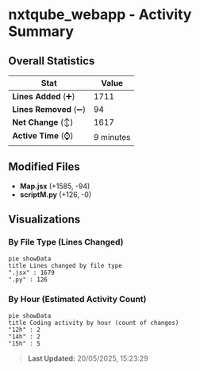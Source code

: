 # nxtqube_webapp - Activity Summary 

## Overall Statistics

| Stat                   | Value                                                             |
| ---------------------- | ----------------------------------------------------------------- |
| **Lines Added** (➕)   | 1711                                          |
| **Lines Removed** (➖) | 94                                        |
| **Net Change** (↕)    | 1617                |
| **Active Time** (⌚)   | 9 minutes |


## Modified Files
- **Map.jsx** (+1585, -94)
- **scriptM.py** (+126, -0)

## Visualizations

### By File Type (Lines Changed)

```mermaid
pie showData
title Lines changed by file type
".jsx" : 1679
".py" : 126
```

### By Hour (Estimated Activity Count)

```mermaid
pie showData
title Coding activity by hour (count of changes)
"12h" : 2
"14h" : 2
"15h" : 5
```


> **Last Updated:** 20/05/2025, 15:23:29